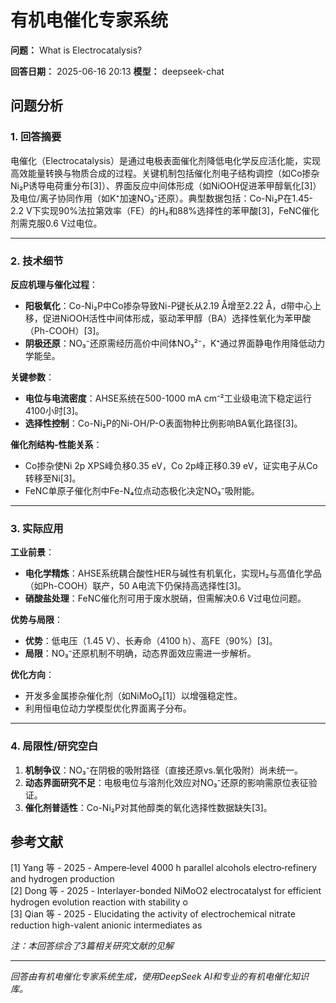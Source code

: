 # 有机电催化专家系统

**问题：** What is Electrocatalysis?

**回答日期：** 2025-06-16 20:13
**模型：** deepseek-chat

## 问题分析
### 1. 回答摘要    
电催化（Electrocatalysis）是通过电极表面催化剂降低电化学反应活化能，实现高效能量转换与物质合成的过程。关键机制包括催化剂电子结构调控（如Co掺杂Ni₂P诱导电荷重分布[3]）、界面反应中间体形成（如NiOOH促进苯甲醇氧化[3]）及电位/离子协同作用（如K⁺加速NO₃⁻还原）。典型数据包括：Co-Ni₂P在1.45-2.2 V下实现90%法拉第效率（FE）的H₂和88%选择性的苯甲酸[3]，FeNC催化剂需克服0.6 V过电位。

---

### 2. 技术细节    
**反应机理与催化过程**：    
- **阳极氧化**：Co-Ni₂P中Co掺杂导致Ni-P键长从2.19 Å增至2.22 Å，d带中心上移，促进NiOOH活性中间体形成，驱动苯甲醇（BA）选择性氧化为苯甲酸（Ph-COOH）[3]。      
- **阴极还原**：NO₃⁻还原需经历高价中间体NO₃²⁻，K⁺通过界面静电作用降低动力学能垒。    

**关键参数**：    
- **电位与电流密度**：AHSE系统在500-1000 mA cm⁻²工业级电流下稳定运行4100小时[3]。      
- **选择性控制**：Co-Ni₂P的Ni-OH/P-O表面物种比例影响BA氧化路径[3]。    

**催化剂结构-性能关系**：    
- Co掺杂使Ni 2p XPS峰负移0.35 eV，Co 2p峰正移0.39 eV，证实电子从Co转移至Ni[3]。      
- FeNC单原子催化剂中Fe-N₄位点动态极化决定NO₃⁻吸附能。    

---

### 3. 实际应用    
**工业前景**：    
- **电化学精炼**：AHSE系统耦合酸性HER与碱性有机氧化，实现H₂与高值化学品（如Ph-COOH）联产，50 A电流下仍保持高选择性[3]。      
- **硝酸盐处理**：FeNC催化剂可用于废水脱硝，但需解决0.6 V过电位问题。    

**优势与局限**：    
- **优势**：低电压（1.45 V）、长寿命（4100 h）、高FE（90%）[3]。      
- **局限**：NO₃⁻还原机制不明确，动态界面效应需进一步解析。    

**优化方向**：    
- 开发多金属掺杂催化剂（如NiMoO₂[1]）以增强稳定性。      
- 利用恒电位动力学模型优化界面离子分布。    

---

### 4. 局限性/研究空白    
1. **机制争议**：NO₃⁻在阴极的吸附路径（直接还原vs.氧化吸附）尚未统一。    
2. **动态界面研究不足**：电极电位与溶剂化效应对NO₃⁻还原的影响需原位表征验证。    
3. **催化剂普适性**：Co-Ni₂P对其他醇类的氧化选择性数据缺失[3]。  



## 参考文献
[1] Yang 等 - 2025 - Ampere‐level 4000 h parallel alcohols electro‐refinery and hydrogen production  
[2] Dong 等 - 2025 - Interlayer-bonded NiMoO2 electrocatalyst for efficient hydrogen evolution reaction with stability o  
[3] Qian 等 - 2025 - Elucidating the activity of electrochemical nitrate reduction high-valent anionic intermediates as  

*注：本回答综合了3篇相关研究文献的见解*

---
*回答由有机电催化专家系统生成，使用DeepSeek AI和专业的有机电催化知识库。*
